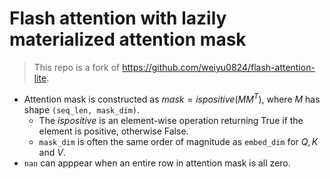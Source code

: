 # Flash attention with lazily materialized attention mask

> This repo is a fork of https://github.com/weiyu0824/flash-attention-lite.


- Attention mask is constructed as $mask=ispositive(MM^T)$, where $M$ has shape `(seq_len, mask_dim)`. 
  - The $ispositive$ is an element-wise operation returning True if the element is positive, otherwise False.
  - `mask_dim` is often the same order of magnitude as `embed_dim` for $Q, K$ and $V$.
- `nan` can apppear when an entire row in attention mask is all zero.